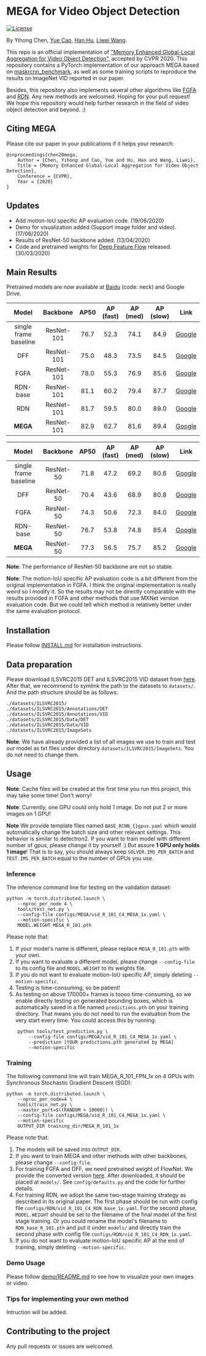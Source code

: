 # MEGA for Video Object Detection

[![License](https://img.shields.io/badge/license-BSD-blue.svg)](LICENSE)

By Yihong Chen, [Yue Cao](http://yue-cao.me), [Han Hu](https://ancientmooner.github.io/), [Liwei Wang](http://www.liweiwang-pku.com/).

This repo is an official implementation of ["Memory Enhanced Global-Local Aggregation for Video Object Detection"](https://arxiv.org/abs/2003.12063), accepted by CVPR 2020. This repository contains a PyTorch implementation of our approach MEGA based on [maskrcnn_benchmark](https://github.com/facebookresearch/maskrcnn-benchmark), as well as some training scripts to reproduce the results on ImageNet VID reported in our paper. 

Besides, this repository also implements several other algorithms like [FGFA](http://openaccess.thecvf.com/content_iccv_2017/html/Zhu_Flow-Guided_Feature_Aggregation_ICCV_2017_paper.html) and [RDN](https://arxiv.org/abs/1908.09511). Any new methods are welcomed. Hoping for your pull request! We hope this repository would help further research in the field of video object detection and beyond. :)

## Citing MEGA
Please cite our paper in your publications if it helps your research:
```
@inproceedings{chen20mega,
    Author = {Chen, Yihong and Cao, Yue and Hu, Han and Wang, Liwei},
    Title = {Memory Enhanced Global-Local Aggregation for Video Object Detection},
    Conference = {CVPR},
    Year = {2020}
}
```

## Updates

- Add motion-IoU specific AP evaluation code. (19/06/2020)
- Demo for visualization added (Support image folder and video). (17/06/2020)
- Results of ResNet-50 backbone added. (13/04/2020)
- Code and pretrained weights for [Deep Feature Flow](https://arxiv.org/abs/1611.07715) released. (30/03/2020)

## Main Results

Pretrained models are now available at [Baidu](https://pan.baidu.com/s/1qjIAD3ohaJO8EF1mZ4nLEg) (code: neck) and Google Drive.

Model | Backbone | AP50 | AP (fast) | AP (med) | AP (slow) | Link
:---: | :---: | :---: | :---: | :---: | :---: |:---:
single frame baseline | ResNet-101 | 76.7 | 52.3 | 74.1 | 84.9 | [Google](https://drive.google.com/file/d/1W17f9GC60rHU47lUeOEfU--Ra-LTw3Tq/view?usp=sharing)
DFF | ResNet-101 | 75.0 | 48.3 | 73.5 | 84.5 | [Google](https://drive.google.com/file/d/1Dn_RQRlA7z2XkRRS4XERUW_UH9jlNvMo/view?usp=sharing)
FGFA | ResNet-101 | 78.0 | 55.3 | 76.9 | 85.6 | [Google](https://drive.google.com/file/d/1yVgy7_ff1xVD1SooqbcK-OzKMgPpUcg4/view?usp=sharing)
RDN-base | ResNet-101 | 81.1 | 60.2 | 79.4 | 87.7 | [Google](https://drive.google.com/file/d/1jM5LqlVtCGjKH-MocTCjzFIVjqCyng8M/view?usp=sharing)
RDN | ResNet-101 | 81.7 | 59.5 | 80.0 | 89.0| [Google](https://drive.google.com/file/d/1FgoOwj-GFAMVn2hkSFKnxn5fKWPSxlUF/view?usp=sharing)
**MEGA** | ResNet-101 | 82.9 | 62.7| 81.6 | 89.4 | [Google](https://drive.google.com/file/d/1ZnAdFafF1vW9Lnpw-RPF1AD_csw61lBY/view?usp=sharing)

Model | Backbone | AP50 | AP (fast) | AP (med) | AP (slow) | Link
:---: | :---: | :---: | :---: | :---: | :---: |:---:
single frame baseline | ResNet-50 | 71.8 | 47.2 | 69.2 | 80.6| [Google](https://drive.google.com/file/d/1i39MwpP46x61eHLkRXMzcKhpeKZhkgA6/view?usp=sharing)
DFF | ResNet-50 | 70.4 | 43.6 | 68.9 | 80.8 | [Google](https://drive.google.com/file/d/1wl9Sheg46ecJOWzl1Uy4BWaCDRtSt51_/view?usp=sharing)
FGFA | ResNet-50 | 74.3 | 50.6 | 72.3 | 84.0|  [Google](https://drive.google.com/file/d/1nJ6CbUG_wW_gvMs193b7f0c1QLnXqAzO/view?usp=sharing)
RDN-base | ResNet-50 | 76.7 | 53.8 | 74.8 | 85.4 | [Google](https://drive.google.com/file/d/10k70lzSrxXiLWYx8tmX3RNuOQ2x1X0k8/view?usp=sharing)
**MEGA** | ResNet-50 | 77.3 | 56.5 | 75.7 | 85.2 | [Google](https://drive.google.com/file/d/1EZzpBuCfI75bsd_gxK1495tXlh0K_34H/view?usp=sharing)

**Note**: The performance of ResNet-50 backbone are not so stable.

**Note**: The motion-IoU specific AP evaluation code is a bit different from the original implementation in FGFA. I think the original implementation is really weird so I modify it. So the results may not be directly comparable with the results provided in FGFA and other methods that use MXNet version evaluation code. But we could tell which method is relatively better under the same evaluation protocol. 

## Installation

Please follow [INSTALL.md](INSTALL.md) for installation instructions.

## Data preparation

Please download ILSVRC2015 DET and ILSVRC2015 VID dataset from [here](http://image-net.org/challenges/LSVRC/2015/downloads). After that, we recommend to symlink the path to the datasets to `datasets/`. And the path structure should be as follows:

    ./datasets/ILSVRC2015/
    ./datasets/ILSVRC2015/Annotations/DET
    ./datasets/ILSVRC2015/Annotations/VID
    ./datasets/ILSVRC2015/Data/DET
    ./datasets/ILSVRC2015/Data/VID
    ./datasets/ILSVRC2015/ImageSets
    
**Note**: We have already provided a list of all images we use to train and test our model as txt files under directory `datasets/ILSVRC2015/ImageSets`. You do not need to change them.

## Usage

**Note**: Cache files will be created at the first time you run this project, this may take some time! Don't worry!

**Note**: Currently, one GPU could only hold 1 image. Do not put 2 or more images on 1 GPU!

**Note** We provide template files named `BASE_RCNN_{}gpus.yaml` which would automatically change the batch size and other relevant settings. This behavior is similar to detectron2. If you want to train model with different number of gpus, please change it by yourself :) But assure **1 GPU only holds 1 image**! That is to say, you should always keep `SOLVER.IMS_PER_BATCH` and `TEST.IMS_PER_BATCH` equal to the number of GPUs you use.

### Inference

The inference command line for testing on the validation dataset:

    python -m torch.distributed.launch \
        --nproc_per_node 4 \
        tools/test_net.py \
        --config-file configs/MEGA/vid_R_101_C4_MEGA_1x.yaml \
        --motion-specific \
        MODEL.WEIGHT MEGA_R_101.pth 
        
Please note that:
1) If your model's name is different, please replace `MEGA_R_101.pth` with your own.
2) If you want to evaluate a different model, please change `--config-file` to its config file and `MODEL.WEIGHT` to its weights file.
3) If you do not want to evaluate motion-IoU specific AP, simply deleting `--motion-specific`.
4) Testing is time-consuming, so be patient!
5) As testing on above 170000+ frames is toooo time-consuming, so we enable directly testing on generated bounding boxes, which is automatically saved in a file named `predictions.pth` on your training directory. That means you do not need to run the evaluation from the very start every time. You could access this by running:
```
    python tools/test_prediction.py \
        --config-file configs/MEGA/vid_R_101_C4_MEGA_1x.yaml \
        --prediction [YOUR predictions.pth generated by MEGA]
        --motion-specific
```

### Training

The following command line will train MEGA_R_101_FPN_1x on 4 GPUs with Synchronous Stochastic Gradient Descent (SGD):

    python -m torch.distributed.launch \
        --nproc_per_node=4 \
        tools/train_net.py \
        --master_port=$((RANDOM + 10000)) \
        --config-file configs/MEGA/vid_R_101_C4_MEGA_1x.yaml \
        --motion-specific
        OUTPUT_DIR training_dir/MEGA_R_101_1x
        
Please note that:
1) The models will be saved into `OUTPUT_DIR`.
2) If you want to train MEGA and other methods with other backbones, please change `--config-file`.
3) For training FGFA and DFF, we need pretrained weight of FlowNet. We provide the converted version [here](https://drive.google.com/file/d/1gib7XtS1fSYDTM9RnUJ72a3vREV_6SJH/view?usp=sharing). After downloaded, it should be placed at `models/`. See `config/defaults.py` and the code for further details.
4) For training RDN, we adopt the same two-stage training strategy as described in its original paper. The first phase should be run with config file `configs/RDN/vid_R_101_C4_RDN_base_1x.yaml`. For the second phase, `MODEL.WEIGHT` should be set to the filename of the final model of the first stage training. Or you could rename the model's filename to `RDN_base_R_101.pth` and put it under `models/` and directly train the second phase with config file `configs/RDN/vid_R_101_C4_RDN_1x.yaml`.
5) If you do not want to evaluate motion-IoU specific AP at the end of training, simply deleting `--motion-specific`.

### Demo Usage
Please follow [demo/README.md](demo/README.md) to see how to visualize your own images or video.

### Tips for implementing your own method

Intruction will be added.

## Contributing to the project
Any pull requests or issues are welcomed.
